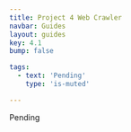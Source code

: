 ```yaml
---
title: Project 4 Web Crawler
navbar: Guides
layout: guides
key: 4.1
bump: false

tags:
  - text: 'Pending'
    type: 'is-muted'

---
```


Pending
